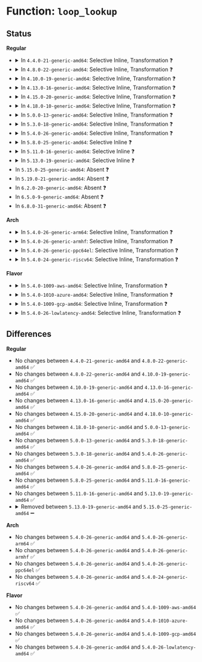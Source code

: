 # Function: <code>loop_lookup</code>

## Status
<b>Regular</b>
<ul>
<li>
<details>
<summary>In <code>4.4.0-21-generic-amd64</code>: Selective Inline, Transformation ❓</summary>

```c
int loop_lookup(struct loop_device * * l, int i)
```

```json
{
  "name": "loop_lookup",
  "collision_type": "Unique Static",
  "inline_type": "Selective",
  "funcs": [
    {
      "addr": 18446744071584543744,
      "name": "loop_lookup",
      "external": false,
      "loc": "drivers/block/loop.c:1889",
      "file": "drivers/block/loop.c",
      "inline": "not declared, inlined",
      "caller_inline": [
        "drivers/block/loop.c:loop_control_ioctl"
      ],
      "caller_func": [
        "drivers/block/loop.c:loop_control_ioctl",
        "drivers/block/loop.c:loop_control_ioctl",
        "drivers/block/loop.c:loop_control_ioctl",
        "drivers/block/loop.c:loop_probe"
      ]
    }
  ],
  "symbols": [
    {
      "addr": 18446744071584543744,
      "name": "loop_lookup.part.15",
      "section": ".text",
      "bind": "STB_LOCAL",
      "size": 103
    },
    {
      "addr": 18446744071584544560,
      "name": "loop_lookup",
      "section": ".text",
      "bind": "STB_LOCAL",
      "size": 91
    }
  ]
}
```
</details>
</li>
<li>
<details>
<summary>In <code>4.8.0-22-generic-amd64</code>: Selective Inline, Transformation ❓</summary>

```c
int loop_lookup(struct loop_device * * l, int i)
```

```json
{
  "name": "loop_lookup",
  "collision_type": "Unique Static",
  "inline_type": "Selective",
  "funcs": [
    {
      "addr": 18446744071584895314,
      "name": "loop_lookup",
      "external": false,
      "loc": "drivers/block/loop.c:1889",
      "file": "drivers/block/loop.c",
      "inline": "not declared, inlined",
      "caller_inline": [
        "drivers/block/loop.c:loop_control_ioctl"
      ],
      "caller_func": [
        "drivers/block/loop.c:loop_control_ioctl",
        "drivers/block/loop.c:loop_control_ioctl",
        "drivers/block/loop.c:loop_control_ioctl",
        "drivers/block/loop.c:loop_probe"
      ]
    }
  ],
  "symbols": [
    {
      "addr": 18446744071584894224,
      "name": "loop_lookup.part.19",
      "section": ".text",
      "bind": "STB_LOCAL",
      "size": 103
    },
    {
      "addr": 18446744071584895056,
      "name": "loop_lookup",
      "section": ".text",
      "bind": "STB_LOCAL",
      "size": 91
    }
  ]
}
```
</details>
</li>
<li>
<details>
<summary>In <code>4.10.0-19-generic-amd64</code>: Selective Inline, Transformation ❓</summary>

```c
int loop_lookup(struct loop_device * * l, int i)
```

```json
{
  "name": "loop_lookup",
  "collision_type": "Unique Static",
  "inline_type": "Selective",
  "funcs": [
    {
      "addr": 18446744071585085570,
      "name": "loop_lookup",
      "external": false,
      "loc": "drivers/block/loop.c:1859",
      "file": "drivers/block/loop.c",
      "inline": "not declared, inlined",
      "caller_inline": [
        "drivers/block/loop.c:loop_control_ioctl"
      ],
      "caller_func": [
        "drivers/block/loop.c:loop_control_ioctl",
        "drivers/block/loop.c:loop_control_ioctl",
        "drivers/block/loop.c:loop_control_ioctl",
        "drivers/block/loop.c:loop_probe"
      ]
    }
  ],
  "symbols": [
    {
      "addr": 18446744071585084496,
      "name": "loop_lookup.part.19",
      "section": ".text",
      "bind": "STB_LOCAL",
      "size": 103
    },
    {
      "addr": 18446744071585085312,
      "name": "loop_lookup",
      "section": ".text",
      "bind": "STB_LOCAL",
      "size": 91
    }
  ]
}
```
</details>
</li>
<li>
<details>
<summary>In <code>4.13.0-16-generic-amd64</code>: Selective Inline, Transformation ❓</summary>

```c
int loop_lookup(struct loop_device * * l, int i)
```

```json
{
  "name": "loop_lookup",
  "collision_type": "Unique Static",
  "inline_type": "Selective",
  "funcs": [
    {
      "addr": 18446744071585168274,
      "name": "loop_lookup",
      "external": false,
      "loc": "drivers/block/loop.c:1907",
      "file": "drivers/block/loop.c",
      "inline": "not declared, inlined",
      "caller_inline": [
        "drivers/block/loop.c:loop_control_ioctl"
      ],
      "caller_func": [
        "drivers/block/loop.c:loop_control_ioctl",
        "drivers/block/loop.c:loop_control_ioctl",
        "drivers/block/loop.c:loop_control_ioctl",
        "drivers/block/loop.c:loop_probe"
      ]
    }
  ],
  "symbols": [
    {
      "addr": 18446744071585167312,
      "name": "loop_lookup.part.19",
      "section": ".text",
      "bind": "STB_LOCAL",
      "size": 103
    },
    {
      "addr": 18446744071585167424,
      "name": "loop_lookup",
      "section": ".text",
      "bind": "STB_LOCAL",
      "size": 60
    }
  ]
}
```
</details>
</li>
<li>
<details>
<summary>In <code>4.15.0-20-generic-amd64</code>: Selective Inline, Transformation ❓</summary>

```c
int loop_lookup(struct loop_device * * l, int i)
```

```json
{
  "name": "loop_lookup",
  "collision_type": "Unique Static",
  "inline_type": "Selective",
  "funcs": [
    {
      "addr": 18446744071585596002,
      "name": "loop_lookup",
      "external": false,
      "loc": "drivers/block/loop.c:1939",
      "file": "drivers/block/loop.c",
      "inline": "not declared, inlined",
      "caller_inline": [
        "drivers/block/loop.c:loop_control_ioctl"
      ],
      "caller_func": [
        "drivers/block/loop.c:loop_control_ioctl",
        "drivers/block/loop.c:loop_control_ioctl",
        "drivers/block/loop.c:loop_control_ioctl",
        "drivers/block/loop.c:loop_probe"
      ]
    }
  ],
  "symbols": [
    {
      "addr": 18446744071585594608,
      "name": "loop_lookup.part.20",
      "section": ".text",
      "bind": "STB_LOCAL",
      "size": 103
    },
    {
      "addr": 18446744071585594720,
      "name": "loop_lookup",
      "section": ".text",
      "bind": "STB_LOCAL",
      "size": 60
    }
  ]
}
```
</details>
</li>
<li>
<details>
<summary>In <code>4.18.0-10-generic-amd64</code>: Selective Inline, Transformation ❓</summary>

```c
int loop_lookup(struct loop_device * * l, int i)
```

```json
{
  "name": "loop_lookup",
  "collision_type": "Unique Static",
  "inline_type": "Selective",
  "funcs": [
    {
      "addr": 18446744071585840412,
      "name": "loop_lookup",
      "external": false,
      "loc": "drivers/block/loop.c:2000",
      "file": "drivers/block/loop.c",
      "inline": "not declared, inlined",
      "caller_inline": [
        "drivers/block/loop.c:loop_control_ioctl"
      ],
      "caller_func": [
        "drivers/block/loop.c:loop_control_ioctl",
        "drivers/block/loop.c:loop_control_ioctl",
        "drivers/block/loop.c:loop_control_ioctl",
        "drivers/block/loop.c:loop_probe"
      ]
    }
  ],
  "symbols": [
    {
      "addr": 18446744071585839088,
      "name": "loop_lookup.part.23",
      "section": ".text",
      "bind": "STB_LOCAL",
      "size": 103
    },
    {
      "addr": 18446744071585839200,
      "name": "loop_lookup",
      "section": ".text",
      "bind": "STB_LOCAL",
      "size": 60
    }
  ]
}
```
</details>
</li>
<li>
<details>
<summary>In <code>5.0.0-13-generic-amd64</code>: Selective Inline, Transformation ❓</summary>

```c
int loop_lookup(struct loop_device * * l, int i)
```

```json
{
  "name": "loop_lookup",
  "collision_type": "Unique Static",
  "inline_type": "Selective",
  "funcs": [
    {
      "addr": 18446744071585972160,
      "name": "loop_lookup",
      "external": false,
      "loc": "drivers/block/loop.c:2089",
      "file": "drivers/block/loop.c",
      "inline": "not declared, inlined",
      "caller_inline": [],
      "caller_func": [
        "drivers/block/loop.c:loop_probe"
      ]
    }
  ],
  "symbols": [
    {
      "addr": 18446744071585972160,
      "name": "loop_lookup.part.24",
      "section": ".text",
      "bind": "STB_LOCAL",
      "size": 103
    },
    {
      "addr": 18446744071585972272,
      "name": "loop_lookup",
      "section": ".text",
      "bind": "STB_LOCAL",
      "size": 60
    }
  ]
}
```
</details>
</li>
<li>
<details>
<summary>In <code>5.3.0-18-generic-amd64</code>: Selective Inline, Transformation ❓</summary>

```c
int loop_lookup(struct loop_device * * l, int i)
```

```json
{
  "name": "loop_lookup",
  "collision_type": "Unique Static",
  "inline_type": "Selective",
  "funcs": [
    {
      "addr": 18446744071586215360,
      "name": "loop_lookup",
      "external": false,
      "loc": "drivers/block/loop.c:2140",
      "file": "drivers/block/loop.c",
      "inline": "not declared, inlined",
      "caller_inline": [],
      "caller_func": [
        "drivers/block/loop.c:loop_probe"
      ]
    }
  ],
  "symbols": [
    {
      "addr": 18446744071586215360,
      "name": "loop_lookup.part.0",
      "section": ".text",
      "bind": "STB_LOCAL",
      "size": 105
    },
    {
      "addr": 18446744071586215472,
      "name": "loop_lookup",
      "section": ".text",
      "bind": "STB_LOCAL",
      "size": 64
    }
  ]
}
```
</details>
</li>
<li>
<details>
<summary>In <code>5.4.0-26-generic-amd64</code>: Selective Inline, Transformation ❓</summary>

```c
int loop_lookup(struct loop_device * * l, int i)
```

```json
{
  "name": "loop_lookup",
  "collision_type": "Unique Static",
  "inline_type": "Selective",
  "funcs": [
    {
      "addr": 18446744071586363408,
      "name": "loop_lookup",
      "external": false,
      "loc": "drivers/block/loop.c:2161",
      "file": "drivers/block/loop.c",
      "inline": "not declared, inlined",
      "caller_inline": [],
      "caller_func": [
        "drivers/block/loop.c:loop_probe"
      ]
    }
  ],
  "symbols": [
    {
      "addr": 18446744071586363408,
      "name": "loop_lookup.part.0",
      "section": ".text",
      "bind": "STB_LOCAL",
      "size": 105
    },
    {
      "addr": 18446744071586363520,
      "name": "loop_lookup",
      "section": ".text",
      "bind": "STB_LOCAL",
      "size": 64
    }
  ]
}
```
</details>
</li>
<li>
<details>
<summary>In <code>5.8.0-25-generic-amd64</code>: Selective Inline ❓</summary>

```c
int loop_lookup(struct loop_device * * l, int i)
```

```json
{
  "name": "loop_lookup",
  "collision_type": "Unique Static",
  "inline_type": "Selective",
  "funcs": [
    {
      "addr": 18446744071587135680,
      "name": "loop_lookup",
      "external": false,
      "loc": "drivers/block/loop.c:2261",
      "file": "drivers/block/loop.c",
      "inline": "not declared, inlined",
      "caller_inline": [],
      "caller_func": [
        "drivers/block/loop.c:loop_probe"
      ]
    }
  ],
  "symbols": [
    {
      "addr": 18446744071587135680,
      "name": "loop_lookup",
      "section": ".text",
      "bind": "STB_LOCAL",
      "size": 142
    }
  ]
}
```
</details>
</li>
<li>
<details>
<summary>In <code>5.11.0-16-generic-amd64</code>: Selective Inline ❓</summary>

```c
int loop_lookup(struct loop_device * * l, int i)
```

```json
{
  "name": "loop_lookup",
  "collision_type": "Unique Static",
  "inline_type": "Selective",
  "funcs": [
    {
      "addr": 18446744071587221536,
      "name": "loop_lookup",
      "external": false,
      "loc": "drivers/block/loop.c:2253",
      "file": "drivers/block/loop.c",
      "inline": "not declared, inlined",
      "caller_inline": [],
      "caller_func": [
        "drivers/block/loop.c:loop_probe"
      ]
    }
  ],
  "symbols": [
    {
      "addr": 18446744071587221536,
      "name": "loop_lookup",
      "section": ".text",
      "bind": "STB_LOCAL",
      "size": 142
    }
  ]
}
```
</details>
</li>
<li>
<details>
<summary>In <code>5.13.0-19-generic-amd64</code>: Selective Inline ❓</summary>

```c
int loop_lookup(struct loop_device * * l, int i)
```

```json
{
  "name": "loop_lookup",
  "collision_type": "Unique Static",
  "inline_type": "Selective",
  "funcs": [
    {
      "addr": 18446744071587109552,
      "name": "loop_lookup",
      "external": false,
      "loc": "drivers/block/loop.c:2267",
      "file": "drivers/block/loop.c",
      "inline": "not declared, inlined",
      "caller_inline": [],
      "caller_func": [
        "drivers/block/loop.c:loop_probe"
      ]
    }
  ],
  "symbols": [
    {
      "addr": 18446744071587109552,
      "name": "loop_lookup",
      "section": ".text",
      "bind": "STB_LOCAL",
      "size": 142
    }
  ]
}
```
</details>
</li>
<li>
In <code>5.15.0-25-generic-amd64</code>: Absent ❓
</li>
<li>
In <code>5.19.0-21-generic-amd64</code>: Absent ❓
</li>
<li>
In <code>6.2.0-20-generic-amd64</code>: Absent ❓
</li>
<li>
In <code>6.5.0-9-generic-amd64</code>: Absent ❓
</li>
<li>
In <code>6.8.0-31-generic-amd64</code>: Absent ❓
</li>
</ul>
<b>Arch</b>
<ul>
<li>
<details>
<summary>In <code>5.4.0-26-generic-arm64</code>: Selective Inline, Transformation ❓</summary>

```c
int loop_lookup(struct loop_device * * l, int i)
```

```json
{
  "name": "loop_lookup",
  "collision_type": "Unique Static",
  "inline_type": "Selective",
  "funcs": [
    {
      "addr": 18446603336499207128,
      "name": "loop_lookup",
      "external": false,
      "loc": "drivers/block/loop.c:2161",
      "file": "drivers/block/loop.c",
      "inline": "not declared, inlined",
      "caller_inline": [],
      "caller_func": [
        "drivers/block/loop.c:loop_probe"
      ]
    }
  ],
  "symbols": [
    {
      "addr": 18446603336499207128,
      "name": "loop_lookup.part.0",
      "section": ".text",
      "bind": "STB_LOCAL",
      "size": 128
    },
    {
      "addr": 18446603336499207256,
      "name": "loop_lookup",
      "section": ".text",
      "bind": "STB_LOCAL",
      "size": 104
    }
  ]
}
```
</details>
</li>
<li>
<details>
<summary>In <code>5.4.0-26-generic-armhf</code>: Selective Inline, Transformation ❓</summary>

```c
int loop_lookup(struct loop_device * * l, int i)
```

```json
{
  "name": "loop_lookup",
  "collision_type": "Unique Static",
  "inline_type": "Selective",
  "funcs": [
    {
      "addr": 3231741036,
      "name": "loop_lookup",
      "external": false,
      "loc": "drivers/block/loop.c:2161",
      "file": "drivers/block/loop.c",
      "inline": "not declared, inlined",
      "caller_inline": [],
      "caller_func": [
        "drivers/block/loop.c:loop_probe"
      ]
    }
  ],
  "symbols": [
    {
      "addr": 3231741036,
      "name": "loop_lookup.part.0",
      "section": ".text",
      "bind": "STB_LOCAL",
      "size": 128
    },
    {
      "addr": 3231741164,
      "name": "loop_lookup",
      "section": ".text",
      "bind": "STB_LOCAL",
      "size": 72
    }
  ]
}
```
</details>
</li>
<li>
<details>
<summary>In <code>5.4.0-26-generic-ppc64el</code>: Selective Inline, Transformation ❓</summary>

```c
int loop_lookup(struct loop_device * * l, int i)
```

```json
{
  "name": "loop_lookup",
  "collision_type": "Unique Static",
  "inline_type": "Selective",
  "funcs": [
    {
      "addr": 13835058055292414576,
      "name": "loop_lookup",
      "external": false,
      "loc": "drivers/block/loop.c:2161",
      "file": "drivers/block/loop.c",
      "inline": "not declared, inlined",
      "caller_inline": [],
      "caller_func": [
        "drivers/block/loop.c:loop_probe"
      ]
    }
  ],
  "symbols": [
    {
      "addr": 13835058055292414576,
      "name": "loop_lookup.part.0",
      "section": ".text",
      "bind": "STB_LOCAL",
      "size": 152
    },
    {
      "addr": 13835058055292414736,
      "name": "loop_lookup",
      "section": ".text",
      "bind": "STB_LOCAL",
      "size": 108
    }
  ]
}
```
</details>
</li>
<li>
<details>
<summary>In <code>5.4.0-24-generic-riscv64</code>: Selective Inline, Transformation ❓</summary>

```c
int loop_lookup(struct loop_device * * l, int i)
```

```json
{
  "name": "loop_lookup",
  "collision_type": "Unique Static",
  "inline_type": "Selective",
  "funcs": [
    {
      "addr": 18446743936276498260,
      "name": "loop_lookup",
      "external": false,
      "loc": "drivers/block/loop.c:2161",
      "file": "drivers/block/loop.c",
      "inline": "not declared, inlined",
      "caller_inline": [],
      "caller_func": [
        "drivers/block/loop.c:loop_probe"
      ]
    }
  ],
  "symbols": [
    {
      "addr": 18446743936276498260,
      "name": "loop_lookup.part.0",
      "section": ".text",
      "bind": "STB_LOCAL",
      "size": 86
    },
    {
      "addr": 18446743936276498346,
      "name": "loop_lookup",
      "section": ".text",
      "bind": "STB_LOCAL",
      "size": 94
    }
  ]
}
```
</details>
</li>
</ul>
<b>Flavor</b>
<ul>
<li>
<details>
<summary>In <code>5.4.0-1009-aws-amd64</code>: Selective Inline, Transformation ❓</summary>

```c
int loop_lookup(struct loop_device * * l, int i)
```

```json
{
  "name": "loop_lookup",
  "collision_type": "Unique Static",
  "inline_type": "Selective",
  "funcs": [
    {
      "addr": 18446744071586125296,
      "name": "loop_lookup",
      "external": false,
      "loc": "drivers/block/loop.c:2161",
      "file": "drivers/block/loop.c",
      "inline": "not declared, inlined",
      "caller_inline": [],
      "caller_func": [
        "drivers/block/loop.c:loop_probe"
      ]
    }
  ],
  "symbols": [
    {
      "addr": 18446744071586125296,
      "name": "loop_lookup.part.0",
      "section": ".text",
      "bind": "STB_LOCAL",
      "size": 105
    },
    {
      "addr": 18446744071586125408,
      "name": "loop_lookup",
      "section": ".text",
      "bind": "STB_LOCAL",
      "size": 64
    }
  ]
}
```
</details>
</li>
<li>
<details>
<summary>In <code>5.4.0-1010-azure-amd64</code>: Selective Inline, Transformation ❓</summary>

```c
int loop_lookup(struct loop_device * * l, int i)
```

```json
{
  "name": "loop_lookup",
  "collision_type": "Unique Static",
  "inline_type": "Selective",
  "funcs": [
    {
      "addr": 18446744071585969904,
      "name": "loop_lookup",
      "external": false,
      "loc": "drivers/block/loop.c:2161",
      "file": "drivers/block/loop.c",
      "inline": "not declared, inlined",
      "caller_inline": [],
      "caller_func": [
        "drivers/block/loop.c:loop_probe"
      ]
    }
  ],
  "symbols": [
    {
      "addr": 18446744071585969904,
      "name": "loop_lookup.part.0",
      "section": ".text",
      "bind": "STB_LOCAL",
      "size": 105
    },
    {
      "addr": 18446744071585970016,
      "name": "loop_lookup",
      "section": ".text",
      "bind": "STB_LOCAL",
      "size": 64
    }
  ]
}
```
</details>
</li>
<li>
<details>
<summary>In <code>5.4.0-1009-gcp-amd64</code>: Selective Inline, Transformation ❓</summary>

```c
int loop_lookup(struct loop_device * * l, int i)
```

```json
{
  "name": "loop_lookup",
  "collision_type": "Unique Static",
  "inline_type": "Selective",
  "funcs": [
    {
      "addr": 18446744071586311376,
      "name": "loop_lookup",
      "external": false,
      "loc": "drivers/block/loop.c:2161",
      "file": "drivers/block/loop.c",
      "inline": "not declared, inlined",
      "caller_inline": [],
      "caller_func": [
        "drivers/block/loop.c:loop_probe"
      ]
    }
  ],
  "symbols": [
    {
      "addr": 18446744071586311376,
      "name": "loop_lookup.part.0",
      "section": ".text",
      "bind": "STB_LOCAL",
      "size": 105
    },
    {
      "addr": 18446744071586311488,
      "name": "loop_lookup",
      "section": ".text",
      "bind": "STB_LOCAL",
      "size": 64
    }
  ]
}
```
</details>
</li>
<li>
<details>
<summary>In <code>5.4.0-26-lowlatency-amd64</code>: Selective Inline, Transformation ❓</summary>

```c
int loop_lookup(struct loop_device * * l, int i)
```

```json
{
  "name": "loop_lookup",
  "collision_type": "Unique Static",
  "inline_type": "Selective",
  "funcs": [
    {
      "addr": 18446744071586423040,
      "name": "loop_lookup",
      "external": false,
      "loc": "drivers/block/loop.c:2161",
      "file": "drivers/block/loop.c",
      "inline": "not declared, inlined",
      "caller_inline": [],
      "caller_func": [
        "drivers/block/loop.c:loop_probe"
      ]
    }
  ],
  "symbols": [
    {
      "addr": 18446744071586423040,
      "name": "loop_lookup.part.0",
      "section": ".text",
      "bind": "STB_LOCAL",
      "size": 105
    },
    {
      "addr": 18446744071586423152,
      "name": "loop_lookup",
      "section": ".text",
      "bind": "STB_LOCAL",
      "size": 64
    }
  ]
}
```
</details>
</li>
</ul>

## Differences
<b>Regular</b>
<ul>
<li>
No changes between <code>4.4.0-21-generic-amd64</code> and <code>4.8.0-22-generic-amd64</code> ✅
</li>
<li>
No changes between <code>4.8.0-22-generic-amd64</code> and <code>4.10.0-19-generic-amd64</code> ✅
</li>
<li>
No changes between <code>4.10.0-19-generic-amd64</code> and <code>4.13.0-16-generic-amd64</code> ✅
</li>
<li>
No changes between <code>4.13.0-16-generic-amd64</code> and <code>4.15.0-20-generic-amd64</code> ✅
</li>
<li>
No changes between <code>4.15.0-20-generic-amd64</code> and <code>4.18.0-10-generic-amd64</code> ✅
</li>
<li>
No changes between <code>4.18.0-10-generic-amd64</code> and <code>5.0.0-13-generic-amd64</code> ✅
</li>
<li>
No changes between <code>5.0.0-13-generic-amd64</code> and <code>5.3.0-18-generic-amd64</code> ✅
</li>
<li>
No changes between <code>5.3.0-18-generic-amd64</code> and <code>5.4.0-26-generic-amd64</code> ✅
</li>
<li>
No changes between <code>5.4.0-26-generic-amd64</code> and <code>5.8.0-25-generic-amd64</code> ✅
</li>
<li>
No changes between <code>5.8.0-25-generic-amd64</code> and <code>5.11.0-16-generic-amd64</code> ✅
</li>
<li>
No changes between <code>5.11.0-16-generic-amd64</code> and <code>5.13.0-19-generic-amd64</code> ✅
</li>
<li>
<details>
<summary>Removed between <code>5.13.0-19-generic-amd64</code> and <code>5.15.0-25-generic-amd64</code> ➖</summary>

```c
int loop_lookup(struct loop_device * * l, int i)
```
</details>
</li>
</ul>
<b>Arch</b>
<ul>
<li>
No changes between <code>5.4.0-26-generic-amd64</code> and <code>5.4.0-26-generic-arm64</code> ✅
</li>
<li>
No changes between <code>5.4.0-26-generic-amd64</code> and <code>5.4.0-26-generic-armhf</code> ✅
</li>
<li>
No changes between <code>5.4.0-26-generic-amd64</code> and <code>5.4.0-26-generic-ppc64el</code> ✅
</li>
<li>
No changes between <code>5.4.0-26-generic-amd64</code> and <code>5.4.0-24-generic-riscv64</code> ✅
</li>
</ul>
<b>Flavor</b>
<ul>
<li>
No changes between <code>5.4.0-26-generic-amd64</code> and <code>5.4.0-1009-aws-amd64</code> ✅
</li>
<li>
No changes between <code>5.4.0-26-generic-amd64</code> and <code>5.4.0-1010-azure-amd64</code> ✅
</li>
<li>
No changes between <code>5.4.0-26-generic-amd64</code> and <code>5.4.0-1009-gcp-amd64</code> ✅
</li>
<li>
No changes between <code>5.4.0-26-generic-amd64</code> and <code>5.4.0-26-lowlatency-amd64</code> ✅
</li>
</ul>
